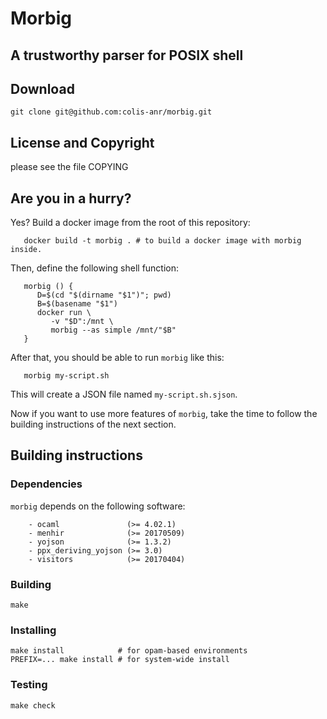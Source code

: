 # Morbig
 ## A trustworthy parser for POSIX shell

## Download

    git clone git@github.com:colis-anr/morbig.git

## License and Copyright

   please see the file COPYING

## Are you in a hurry?

   Yes? Build a docker image from the root of this repository:

```
   docker build -t morbig . # to build a docker image with morbig inside.
```

   Then, define the following shell function:

```
   morbig () {
      D=$(cd "$(dirname "$1")"; pwd)
      B=$(basename "$1")
      docker run \
         -v "$D":/mnt \
         morbig --as simple /mnt/"$B"
   }
```

   After that, you should be able to run ``morbig`` like this:

```
   morbig my-script.sh
```

   This will create a JSON file named ``my-script.sh.sjson``.

   Now if you want to use more features of ``morbig``, take the time
   to follow the building instructions of the next section.

## Building instructions

### Dependencies

``morbig`` depends on the following software:

```
    - ocaml               (>= 4.02.1)
    - menhir              (>= 20170509)
    - yojson              (>= 1.3.2)
    - ppx_deriving_yojson (>= 3.0)
    - visitors            (>= 20170404)
```

### Building

    make

### Installing

    make install            # for opam-based environments
    PREFIX=... make install # for system-wide install

### Testing

    make check
